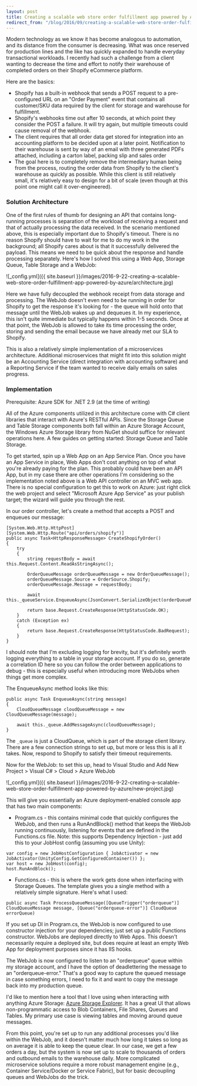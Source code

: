 ```yaml
---
layout: post
title: Creating a scalable web store order fulfillment app powered by Azure
redirect_from: "/blog/2016/09/creating-a-scalable-web-store-order-fulfillment-app-powered-by-azure/"
---
```


Modern technology as we know it has become analogous to automation, and its distance from the consumer is decreasing. What was once reserved for production lines and the like has quickly expanded to handle everyday transactional workloads. I recently had such a challenge from a client wanting to decrease the time and effort to notify their warehouse of completed orders on their Shopify eCommerce platform.

Here are the basics:

* Shopify has a built-in webhook that sends a POST request to a pre-configured URL on an "Order Payment" event that contains all customer/SKU data required by the client for storage and warehouse for fulfillment.
* Shopify's webhooks time out after 10 seconds, at which point they consider the POST a failure. It will try again, but multiple timeouts could cause removal of the webhook.
* The client requires that all order data get stored for integration into an accounting platform to be decided upon at a later point.
Notification to their warehouse is sent by way of an email with three generated PDFs attached, including a carton label, packing slip and sales order
* The goal here is to completely remove the intermediary human being from the process, routing the order data from Shopify to the client's warehouse as quickly as possible. While this client is still relatively small, it's relatively easy to design for a bit of scale (even though at this point one might call it over-engineered).

### Solution Architecture
One of the first rules of thumb for designing an API that contains long-running processes is separation of the workload of receiving a request and that of actually processing the data received. In the scenario mentioned above, this is especially important due to Shopify's timeout. There is no reason Shopify should have to wait for me to do my work in the background; all Shopify cares about is that it successfully delivered the payload. This means we need to be quick about the response and handle processing separately. Here's how I solved this using a Web App, Storage Queue, Table Storage and a WebJob:

![_config.yml]({{ site.baseurl }}/images/2016-9-22-creating-a-scalable-web-store-order-fulfillment-app-powered-by-azure/architecture.jpg)

Here we have fully decoupled the webhook receipt from data storage and processing. The WebJob doesn't even need to be running in order for Shopify to get the response it's looking for - the queue will hold onto that message until the WebJob wakes up and dequeues it. In my experience, this isn't quite immediate but typically happens within 1-5 seconds. Once at that point, the WebJob is allowed to take its time processing the order, storing and sending the email because we have already met our SLA to Shopify.

This is also a relatively simple implementation of a microservices architecture. Additional microservices that might fit into this solution might be an Accounting Service (direct integration with accounting software) and a Reporting Service if the team wanted to receive daily emails on sales progress.

### Implementation
Prerequisite: Azure SDK for .NET 2.9 (at the time of writing)

All of the Azure components utilized in this architecture come with C# client libraries that interact with Azure's RESTful APIs. Since the Storage Queue and Table Storage components both fall within an Azure Storage Account, the Windows Azure Storage library from NuGet should suffice for relevant operations here.  A few guides on getting started: Storage Queue and Table Storage.

To get started, spin up a Web App on an App Service Plan. Once you have an App Service in place, Web Apps don't cost anything on top of what you're already paying for the plan. This probably could have been an API App, but in my case there are other operations I'm considering so the implementation noted above is a Web API controller on an MVC web app. There is no special configuration to get this to work on Azure: just right click the web project and select "Microsoft Azure App Service" as your publish target; the wizard will guide you through the rest.

In our order controller, let's create a method that accepts a POST and enqueues our message:

```
[System.Web.Http.HttpPost]
[System.Web.Http.Route("api/orders/shopify")]
public async Task<HttpResponseMessage> CreateShopifyOrder()
{
    try
    {
        string requestBody = await this.Request.Content.ReadAsStringAsync();

        OrderQueueMessage orderQueueMessage = new OrderQueueMessage();
        orderQueueMessage.Source = OrderSource.Shopify;
        orderQueueMessage.Message = requestBody;

        await this._queueService.EnqueueAsync(JsonConvert.SerializeObject(orderQueueMessage));

        return base.Request.CreateResponse(HttpStatusCode.OK);
    }
    catch (Exception ex)
    {
        return base.Request.CreateResponse(HttpStatusCode.BadRequest);
    }
}
```

I should note that I'm excluding logging for brevity, but it's definitely worth logging everything to a table in your storage account. If you do so, generate a correlation ID here so you can follow the order between applications to debug - this is especially useful when introducing more WebJobs when things get more complex.

The EnqueueAsync method looks like this:

```
public async Task EnqueueAsync(string message)
{
    CloudQueueMessage cloudQueueMessage = new CloudQueueMessage(message);

    await this._queue.AddMessageAsync(cloudQueueMessage);
}
```

The `_queue` is just a CloudQueue, which is part of the storage client library. There are a few connection strings to set up, but more or less this is all it takes. Now, respond to Shopify to satisfy their timeout requirements.

Now for the WebJob: to set this up, head to Visual Studio and Add New Project > Visual C# > Cloud > Azure WebJob

![_config.yml]({{ site.baseurl }}/images/2016-9-22-creating-a-scalable-web-store-order-fulfillment-app-powered-by-azure/new-project.jpg)

This will give you essentially an Azure deployment-enabled console app that has two main components:

* Program.cs - this contains minimal code that quickly configures the WebJob, and then runs a RunAndBlock() method that keeps the WebJob running continuously, listening for events that are defined in the Functions.cs file. Note: this supports Dependency Injection - just add this to your JobHost config (assuming you use Unity): 
```
var config = new JobHostConfiguration { JobActivator = new JobActivator(UnityConfig.GetConfiguredContainer()) };
var host = new JobHost(config);
host.RunAndBlock();
```
* Functions.cs - this is where the work gets done when interfacing with Storage Queues. The template gives you a single method with a relatively simple signature. Here's what I used:
```
public async Task ProcessQueueMessage([QueueTrigger("orderqueue")] CloudQueueMessage message, [Queue("orderqueue-error")] CloudQueue errorQueue)
```

If you set up DI in Program.cs, the WebJob is now configured to use constructor injection for your dependencies; just set up a public Functions constructor.
WebJobs are deployed directly to Web Apps. This doesn't necessarily require a deployed site, but does require at least an empty Web App for deployment purposes since it has IIS hooks.

The WebJob is now configured to listen to an "orderqueue" queue within my storage account, and I have the option of deadlettering the message to an "orderqueue-error." That's a good way to capture the queued message in case something errors, I need to fix it and want to copy the message back into my production queue.

I'd like to mention here a tool that I love using when interacting with anything Azure Storage: [Azure Storage Explorer](http://storageexplorer.com/). It has a great UI that allows non-programmatic access to Blob Containers, File Shares, Queues and Tables. My primary use case is viewing tables and moving around queue messages.

From this point, you're set up to run any additional processes you'd like within the WebJob, and it doesn't matter much how long it takes so long as on average it is able to keep the queue clear. In our case, we get a few orders a day, but the system is now set up to scale to thousands of orders and outbound emails to the warehouse daily. More complicated microservice solutions require a more robust management engine (e.g., Container Service/Docker or Service Fabric), but for basic decoupling queues and WebJobs do the trick.